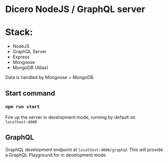 # Dicero NodeJS / GraphQL server

# Stack:

- NodeJS
- GraphQL Server
- Express
- Mongoose
- MongoDB (Atlas)

Data is handled by Mongoose + MongoDB.

## Start command

### `npm run start`

Fire up the server in development mode, running by default on `localhost:4000`

## GraphQL

GraphQL development endpoint at `localhost:4000/graphql`
This will provide a GraphQL Playground for in development mode

